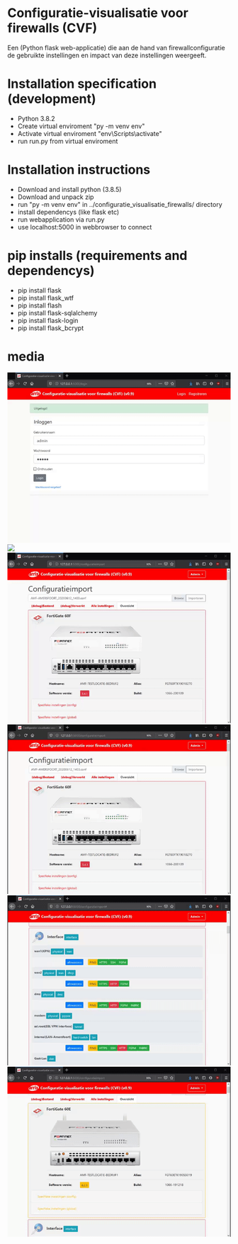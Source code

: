 # Configuratie-visualisatie voor firewalls (CVF)
Een (Python flask web-applicatie) die aan de hand van firewallconfiguratie de gebruikte instellingen en impact van deze instellingen weergeeft.

# Installation specification (development)
- Python 3.8.2
- Create virtual enviroment "py -m venv env"
- Activate virtual enviroment "env\Scripts\activate"
- run run.py from virtual enviroment

# Installation instructions
- Download and install python (3.8.5)
- Download and unpack zip
- run "py -m venv env" in ../configuratie_visualisatie_firewalls/ directory
- install dependencys (like flask etc)
- run webapplication via run.py
- use localhost:5000 in webbrowser to connect

# pip installs (requirements and dependencys)
- pip install flask
- pip install flask_wtf
- pip install flash
- pip install flask-sqlalchemy
- pip install flask-login
- pip install flask_bcrypt

# media 
![](configuratie_visualisatie_firewalls_webapp/cvf/demo/GIF/gif_CVF_1.gif)
![](configuratie_visualisatie_firewalls_webapp/cvf/demo/GIF/gif_CVF_3.gif)
![](configuratie_visualisatie_firewalls_webapp/cvf/demo/GIF/gif_CVF_2.gif) 
![](configuratie_visualisatie_firewalls_webapp/cvf/demo/GIF/gif_CVF_4.gif)
![](configuratie_visualisatie_firewalls_webapp/cvf/demo/GIF/gif_CVF_5.gif)
![](configuratie_visualisatie_firewalls_webapp/cvf/demo/GIF/gif_CVF_6.gif)

